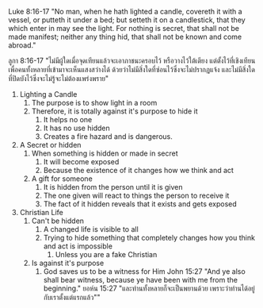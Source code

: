 Luke 8:16-17 "No man, when he hath lighted a candle, covereth it with a vessel, or putteth it under a bed; but setteth it on a candlestick, that they which enter in may see the light. For nothing is secret, that shall not be made manifest; neither any thing hid, that shall not be known and come abroad."

ลูกา 8:16-17 "ไม่มีผู้ใดเมื่อจุดเทียนแล้วจะเอาภาชนะครอบไว้ หรือวางไว้ใต้เตียง แต่ตั้งไว้ที่เชิงเทียน เพื่อคนทั้งหลายที่เข้ามาจะเห็นแสงสว่างได้ ด้วยว่าไม่มีสิ่งใดที่ซ่อนไว้ซึ่งจะไม่ปรากฏแจ้ง และไม่มีสิ่งใดที่ปิดบังไว้ซึ่งจะไม่รู้จะไม่ต้องแพร่งพราย"

1. Lighting a Candle
   1. The purpose is to show light in a room
   2. Therefore, it is totally against it's purpose to hide it
      1. It helps no one
      2. It has no use hidden
      3. Creates a fire hazard and is dangerous.
2. A Secret or hidden
   1. When something is hidden or made in secret
      1. It will become exposed
      2. Because the existence of it changes how we think and act
   2. A gift for someone
      1. It is hidden from the person until it is given
      2. The one given will react to things the person to receive it
      3. The fact of it hidden reveals that it exists and gets exposed
3. Christian Life
   1. Can't be hidden
      1. A changed life is visible to all
      2. Trying to hide something that completely changes how you think and act is impossible
         1. Unless you are a fake Christian
   2. Is against it's purpose
      1. God saves us to be a witness for Him
         John 15:27 "And ye also shall bear witness, because ye have been with me from the beginning."
         ยอห์น 15:27 "และท่านทั้งหลายก็จะเป็นพยานด้วย เพราะว่าท่านได้อยู่กับเราตั้งแต่แรกแล้ว""